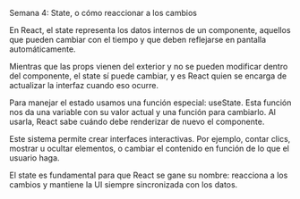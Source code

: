 Semana 4: State, o cómo reaccionar a los cambios

En React, el state representa los datos internos de un componente, aquellos que pueden cambiar con el tiempo y que deben reflejarse en pantalla automáticamente.

Mientras que las props vienen del exterior y no se pueden modificar dentro del componente, el state sí puede cambiar, y es React quien se encarga de actualizar la interfaz cuando eso ocurre.

Para manejar el estado usamos una función especial: useState. Esta función nos da una variable con su valor actual y una función para cambiarlo. Al usarla, React sabe cuándo debe renderizar de nuevo el componente.

Este sistema permite crear interfaces interactivas. Por ejemplo, contar clics, mostrar u ocultar elementos, o cambiar el contenido en función de lo que el usuario haga.

El state es fundamental para que React se gane su nombre: reacciona a los cambios y mantiene la UI siempre sincronizada con los datos.
